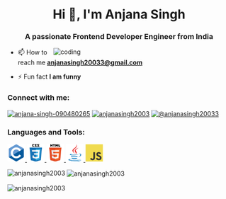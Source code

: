 <h1 align="center">Hi 👋, I'm Anjana Singh</h1>
<h3 align="center">A passionate Frontend Developer Engineer from India</h3>
<img align="right" alt="coding" width="400" scr="https://cdn.dribbble.com/users/17707/screenshots/2413754/rrr.gif">


- 📫 How to reach me **anjanasingh20033@gmail.com**

- ⚡ Fun fact **I am funny**

<h3 align="left">Connect with me:</h3>
<p align="left">
<a href="https://linkedin.com/in/anjana-singh-090480265" target="blank"><img align="center" src="https://raw.githubusercontent.com/rahuldkjain/github-profile-readme-generator/master/src/images/icons/Social/linked-in-alt.svg" alt="anjana-singh-090480265" height="30" width="40" /></a>
<a href="https://instagram.com/anjanasingh2003" target="blank"><img align="center" src="https://raw.githubusercontent.com/rahuldkjain/github-profile-readme-generator/master/src/images/icons/Social/instagram.svg" alt="anjanasingh2003" height="30" width="40" /></a>
<a href="https://www.hackerrank.com/@anjanasingh20033" target="blank"><img align="center" src="https://raw.githubusercontent.com/rahuldkjain/github-profile-readme-generator/master/src/images/icons/Social/hackerrank.svg" alt="@anjanasingh20033" height="30" width="40" /></a>
</p>

<h3 align="left">Languages and Tools:</h3>
<p align="left"> <a href="https://www.cprogramming.com/" target="_blank" rel="noreferrer"> <img src="https://raw.githubusercontent.com/devicons/devicon/master/icons/c/c-original.svg" alt="c" width="40" height="40"/> </a> <a href="https://www.w3schools.com/css/" target="_blank" rel="noreferrer"> <img src="https://raw.githubusercontent.com/devicons/devicon/master/icons/css3/css3-original-wordmark.svg" alt="css3" width="40" height="40"/> </a> <a href="https://www.w3.org/html/" target="_blank" rel="noreferrer"> <img src="https://raw.githubusercontent.com/devicons/devicon/master/icons/html5/html5-original-wordmark.svg" alt="html5" width="40" height="40"/> </a> <a href="https://www.java.com" target="_blank" rel="noreferrer"> <img src="https://raw.githubusercontent.com/devicons/devicon/master/icons/java/java-original.svg" alt="java" width="40" height="40"/> </a> <a href="https://developer.mozilla.org/en-US/docs/Web/JavaScript" target="_blank" rel="noreferrer"> <img src="https://raw.githubusercontent.com/devicons/devicon/master/icons/javascript/javascript-original.svg" alt="javascript" width="40" height="40"/> </a> </p>

<p><img align="left" src="https://github-readme-stats.vercel.app/api/top-langs?username=anjanasingh2003&show_icons=true&locale=en&layout=compact" alt="anjanasingh2003" /></p>

<p>&nbsp;<img align="center" src="https://github-readme-stats.vercel.app/api?username=anjanasingh2003&show_icons=true&locale=en" alt="anjanasingh2003" /></p>

<p><img align="center" src="https://github-readme-streak-stats.herokuapp.com/?user=anjanasingh2003&" alt="anjanasingh2003" /></p>



